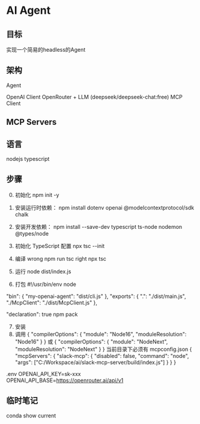 # AI Agent
## 目标
实现一个简易的headless的Agent

## 架构
Agent

OpenAI Client
OpenRouter + LLM (deepseek/deepseek-chat:free)
MCP Client


MCP Servers
- 


## 语言
nodejs
typescript

## 步骤
0. 初始化
npm init -y

1. 安装运行时依赖：
npm install dotenv openai @modelcontextprotocol/sdk chalk

2. 安装开发依赖：
npm install --save-dev typescript ts-node nodemon @types/node
3. 初始化 TypeScript 配置
npx tsc --init

4. 编译
wrong
npm run tsc 
right
npx tsc 

5. 运行
node dist/index.js

6. 打包
#!/usr/bin/env node

  "bin": {
    "my-openai-agent": "dist/cli.js"
  },
  "exports": {
    ".": "./dist/main.js",
    "./McpClient": "./dist/McpClient.js"
  },


  "declaration": true
npm pack

7. 安装
8. 调用
{
  "compilerOptions": {
    "module": "Node16",
    "moduleResolution": "Node16"
  }
}
或
{
  "compilerOptions": {
    "module": "NodeNext",
    "moduleResolution": "NodeNext"
  }
}
当前目录下必须有
mcpconfig.json
{
  "mcpServers": {
    "slack-mcp": {
      "disabled": false,
      "command": "node",
      "args": ["C:/Workspace/ai/slack-mcp-server/build/index.js"]
    }
  }
}

.env
OPENAI_API_KEY=sk-xxx
OPENAI_API_BASE=https://openrouter.ai/api/v1
## 临时笔记

conda show current